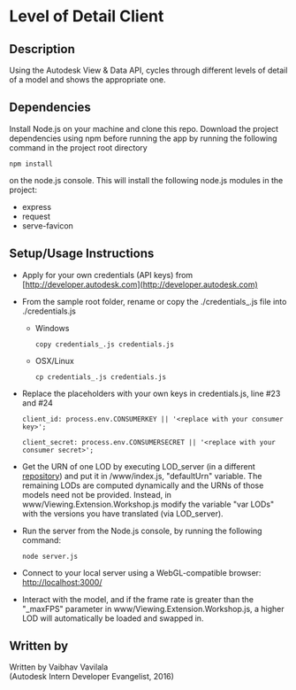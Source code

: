 # Level of Detail Client


## Description
Using the Autodesk View & Data API, cycles through different levels of detail of a model and shows the appropriate one. 


## Dependencies
Install Node.js on your machine and clone this repo. Download the project dependencies using npm before running the app by running 
the following command in the project root directory
```
npm install
```
on the node.js console. This will install the following node.js modules in the project:
- express
- request
- serve-favicon


## Setup/Usage Instructions
 
* Apply for your own credentials (API keys) from [http://developer.autodesk.com](http://developer.autodesk.com)
* From the sample root folder, rename or copy the ./credentials_.js file into ./credentials.js <br />
  * Windows <br />
    ```
    copy credentials_.js credentials.js 
	```
  * OSX/Linux <br />
    ```
    cp credentials_.js credentials.js  
	```
* Replace the placeholders with your own keys in credentials.js, line #23 and #24 <br />
  ```
  client_id: process.env.CONSUMERKEY || '<replace with your consumer key>';
  
  client_secret: process.env.CONSUMERSECRET || '<replace with your consumer secret>';
  ```
* Get the URN of one LOD by executing LOD_server (in a different [repository](https://git.autodesk.com/t-vaviv/LOD_server)) and put it in /www/index.js, "defaultUrn" variable. The remaining LODs are computed dynamically and the URNs of those models need not be provided. Instead, in www/Viewing.Extension.Workshop.js modify the variable "var LODs" with the versions you have translated (via LOD_server). 
* Run the server from the Node.js console, by running the following command: <br />
  ```
  node server.js
  ```
* Connect to your local server using a WebGL-compatible browser: [http://localhost:3000/](http://localhost:3000/)

* Interact with the model, and if the frame rate is greater than the "_maxFPS" parameter in www/Viewing.Extension.Workshop.js, a higher LOD will automatically be loaded and swapped in. 

## Written by 

Written by Vaibhav Vavilala  <br />
(Autodesk Intern Developer Evangelist, 2016)
